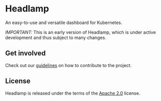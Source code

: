 # Headlamp

An easy-to-use and versatile dashboard for Kubernetes.

*IMPORTANT:* This is an early version of Headlamp, which is under active development and thus subject to many changes.

## Get involved

Check out our [guidelines](./docs/contributing.md) on how to contribute to the project.

## License

Headlamp is released under the terms of the [Apache 2.0](./LICENSE) license.
